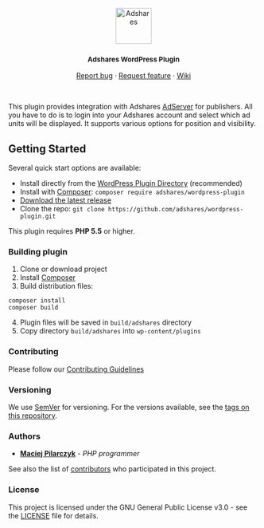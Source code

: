 <p align="center">
  <a href="https://adshares.net/">
    <img src="https://adshares.net/logos/ads.svg" alt="Adshares" width=72 height=72>
  </a>
  <h3 align="center"><small>Adshares WordPress Plugin</small></h3>
  <p align="center">
    <a href="https://github.com/adshares/wordpress-plugin/issues/new?template=bug_report.md&labels=Bug">Report bug</a>
    ·
    <a href="https://github.com/adshares/wordpress-plugin/issues/new?template=feature_request.md&labels=New%20Feature">Request feature</a>
    ·
    <a href="https://github.com/adshares/wordpress-plugin/wiki">Wiki</a>
  </p>
</p>

<br>

This plugin provides integration with Adshares [AdServer](https://github.com/adshares/adserver) for publishers.
All you have to do is to login into your Adshares account and select which ad units will be displayed.
It supports various options for position and visibility.

## Getting Started

Several quick start options are available:

- Install directly from the [WordPress Plugin Directory](https://wordpress.org/plugins/adshares/) (recommended)
- Install with [Composer](https://getcomposer.org/): `composer require adshares/wordpress-plugin`
- [Download the latest release](https://github.com/adshares/wordpress-plugin/releases/latest)
- Clone the repo: `git clone https://github.com/adshares/wordpress-plugin.git`

This plugin requires **PHP 5.5** or higher.

### Building plugin

 1. Clone or download project
 2. Install [Composer](https://getcomposer.org/)
 3. Build distribution files:
 ```
 composer install
 composer build
 ```
 4. Plugin files will be saved in `build/adshares` directory
 5. Copy directory `build/adshares` into `wp-content/plugins`

### Contributing

Please follow our [Contributing Guidelines](docs/CONTRIBUTING.md)

### Versioning

We use [SemVer](http://semver.org/) for versioning. 
For the versions available, see the [tags on this repository](https://github.com/adshares/wordpress-plugin/tags).

### Authors

* **[Maciej Pilarczyk](https://github.com/m-pilarczyk)** - _PHP programmer_

See also the list of [contributors](https://github.com/adshares/wordpress-plugin/contributors) who participated in this project.

### License

This project is licensed under the GNU General Public License v3.0 - see the [LICENSE](LICENSE) file for details.
